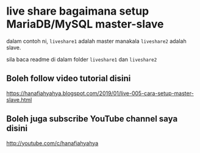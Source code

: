 # live share bagaimana setup MariaDB/MySQL master-slave

dalam contoh ni, `liveshare1` adalah master manakala `liveshare2` adalah slave.

sila baca readme di dalam folder  `liveshare1` dan  `liveshare2`

Boleh follow video tutorial disini
---
https://hanafiahyahya.blogspot.com/2019/01/live-005-cara-setup-master-slave.html


Boleh juga subscribe YouTube channel saya disini
---
http://youtube.com/c/hanafiahyahya
